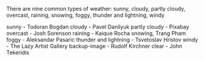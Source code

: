 

There are nine common types of weather: sunny,
                                        cloudy, 
                                        partly cloudy, 
                                        overcast, 
                                        raining, 
                                        snowing, 
                                        foggy, 
                                        thunder and lightning, 
                                        windy


sunny - Todoran Bogdan
cloudy - Pavel Danilyuk
partly cloudy - Pixabay
overcast - Josh Sorenson 
raining - Kaique Rocha
snowing, Trang Pham
foggy - Aleksandar Pasaric
thunder and lightning - Tsvetoslav Hristov
windy - The Lazy Artist Gallery
backup-image - Rudolf Kirchner
clear - John Tekeridis